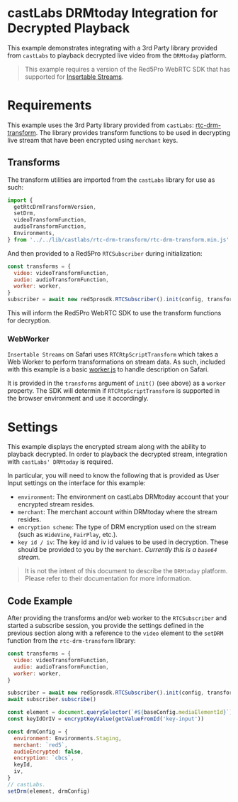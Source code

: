 # castLabs DRMtoday Integration for Decrypted Playback

This example demonstrates integrating with a 3rd Party library provided from `castLabs` to playback decrypted live video from the `DRMtoday` platform.

> This example requires a version of the Red5Pro WebRTC SDK that has supported for [Insertable Streams](https://developer.mozilla.org/en-US/docs/Web/API/Insertable_Streams_for_MediaStreamTrack_API).

# Requirements

This example uses the 3rd Party library provided from `castLabs`: [rtc-drm-transform](../../../../static/lib/castlabs/rtc-drm-transform/rtc-drm-transform.min.js). The library provides transform functions to be used in decrypting live stream that have been encrypted using `merchant` keys.

## Transforms

The transform utilities are imported from the `castLabs` library for use as such:

```js
import {
  getRtcDrmTransformVersion,
  setDrm,
  videoTransformFunction,
  audioTransformFunction,
  Environments,
} from '../../lib/castlabs/rtc-drm-transform/rtc-drm-transform.min.js'
```

And then provided to a Red5Pro `RTCSubscriber` during initialization:

```js
const transforms = {
  video: videoTransformFunction,
  audio: audioTransformFunction,
  worker: worker,
}
subscriber = await new red5prosdk.RTCSubscriber().init(config, transforms)
```

This will inform the Red5Pro WebRTC SDK to use the transform functions for decryption.

### WebWorker

`Insertable Streams` on Safari uses `RTCRtpScriptTransform` which takes a Web Worker to perform transformations on stream data. As such, included with this example is a basic [worker.js](worker.js) to handle description on Safari.

It is provided in the `transforms` argument of `init()` (see above) as a `worker` property. The SDK will determin if `RTCRtpScriptTransform` is supported in the browser environment and use it accordingly.

# Settings

This example displays the encrypted stream along with the ability to playback decrypted. In order to playback the decrypted stream, integration with `castLabs' DRMtoday` is required.

In particular, you will need to know the following that is provided as User Input settings on the interface for this example:

- `environment`: The environment on castLabs DRMtoday account that your encrypted stream resides.
- `merchant`: The merchant account within DRMtoday where the stream resides.
- `encryption scheme`: The type of DRM encryption used on the stream (such as `WideVine`, `FairPlay`, etc.).
- `key id / iv`: The key id and iv id values to be used in decryption. These should be provided to you by the `merchant`. _Currently this is a `base64` stream._

> It is not the intent of this document to describe the `DRMtoday` platform. Please refer to their documentation for more information.

## Code Example

After providing the transforms and/or web worker to the `RTCSubscriber` and started a subscribe session, you provide the settings defined in the previous section along with a reference to the `video` element to the `setDRM` function from the `rtc-drm-transform` library:

```js
const transforms = {
  video: videoTransformFunction,
  audio: audioTransformFunction,
  worker: worker,
}

subscriber = await new red5prosdk.RTCSubscriber().init(config, transforms)
await subscriber.subscribe()

const element = document.querySelector(`#${baseConfig.mediaElementId}`)
const keyIdOrIV = encryptKeyValue(getValueFromId('key-input'))

const drmConfig = {
  environment: Environments.Staging,
  merchant: `red5`,
  audioEncrypted: false,
  encryption: `cbcs`,
  keyId,
  iv,
}
// castLabs.
setDrm(element, drmConfig)
```
